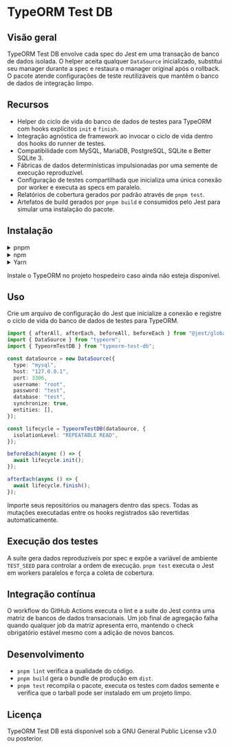 # TypeORM Test DB

## Visão geral

TypeORM Test DB envolve cada spec do Jest em uma transação de banco de dados isolada. O helper aceita qualquer `DataSource` inicializado, substitui seu manager durante a spec e restaura o manager original após o rollback. O pacote atende configurações de teste reutilizáveis que mantêm o banco de dados de integração limpo.

## Recursos

- Helper do ciclo de vida do banco de dados de testes para TypeORM com hooks explícitos `init` e `finish`.
- Integração agnóstica de framework ao invocar o ciclo de vida dentro dos hooks do runner de testes.
- Compatibilidade com MySQL, MariaDB, PostgreSQL, SQLite e Better SQLite 3.
- Fábricas de dados determinísticas impulsionadas por uma semente de execução reproduzível.
- Configuração de testes compartilhada que inicializa uma única conexão por worker e executa as specs em paralelo.
- Relatórios de cobertura gerados por padrão através de `pnpm test`.
- Artefatos de build gerados por `pnpm build` e consumidos pelo Jest para simular uma instalação do pacote.

## Instalação

<details>
<summary>pnpm</summary>

```bash
pnpm add -D typeorm-test-db
pnpm add typeorm
```

</details>

<details>
<summary>npm</summary>

```bash
npm install -D typeorm-test-db
npm install typeorm
```

</details>

<details>
<summary>Yarn</summary>

```bash
yarn add -D typeorm-test-db
yarn add typeorm
```

</details>

Instale o TypeORM no projeto hospedeiro caso ainda não esteja disponível.

## Uso

Crie um arquivo de configuração do Jest que inicialize a conexão e registre o ciclo de vida do banco de dados de testes para TypeORM.

```typescript
import { afterAll, afterEach, beforeAll, beforeEach } from "@jest/globals";
import { DataSource } from "typeorm";
import { TypeormTestDB } from "typeorm-test-db";

const dataSource = new DataSource({
  type: "mysql",
  host: "127.0.0.1",
  port: 3306,
  username: "root",
  password: "test",
  database: "test",
  synchronize: true,
  entities: [],
});

const lifecycle = TypeormTestDB(dataSource, {
  isolationLevel: "REPEATABLE READ",
});

beforeEach(async () => {
  await lifecycle.init();
});

afterEach(async () => {
  await lifecycle.finish();
});
```

Importe seus repositórios ou managers dentro das specs. Todas as mutações executadas entre os hooks registrados são revertidas automaticamente.

## Execução dos testes

A suíte gera dados reproduzíveis por spec e expõe a variável de ambiente `TEST_SEED` para controlar a ordem de execução. `pnpm test` executa o Jest em workers paralelos e força a coleta de cobertura.

## Integração contínua

O workflow do GitHub Actions executa o lint e a suíte do Jest contra uma matriz de bancos de dados transacionais. Um job final de agregação falha quando qualquer job da matriz apresenta erro, mantendo o check obrigatório estável mesmo com a adição de novos bancos.

## Desenvolvimento

- `pnpm lint` verifica a qualidade do código.
- `pnpm build` gera o bundle de produção em `dist`.
- `pnpm test` recompila o pacote, executa os testes com dados semente e verifica que o tarball pode ser instalado em um projeto limpo.

## Licença

TypeORM Test DB está disponível sob a GNU General Public License v3.0 ou posterior.
